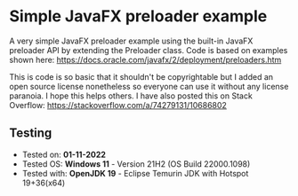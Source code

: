 # Simple JavaFX preloader example
A very simple JavaFX preloader example using the built-in JavaFX preloader API by extending the Preloader class. Code is based on examples shown here: https://docs.oracle.com/javafx/2/deployment/preloaders.htm


This is code is so basic that it shouldn't be copyrightable but I added an open source license nonetheless so everyone can use it without any license paranoia. I hope this helps others. I have also posted this on Stack Overflow: https://stackoverflow.com/a/74279131/10686802

## Testing
- Tested on: **01-11-2022**
- Tested OS: **Windows 11** - Version 21H2 (OS Build 22000.1098)
- Tested with: **OpenJDK 19** - Eclipse Temurin JDK with Hotspot 19+36(x64)
